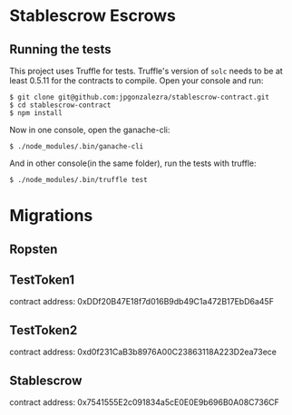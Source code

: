 # Stablescrow Escrows 

## Running the tests

This project uses Truffle for tests. Truffle's version of `solc` needs to be at least 0.5.11 for the contracts to compile.
Open your console and run:

    $ git clone git@github.com:jpgonzalezra/stablescrow-contract.git
    $ cd stablescrow-contract
    $ npm install

Now in one console, open the ganache-cli:

    $ ./node_modules/.bin/ganache-cli

And in other console(in the same folder), run the tests with truffle:

    $ ./node_modules/.bin/truffle test

# Migrations

## Ropsten

## TestToken1
contract address:    0xDDf20B47E18f7d016B9db49C1a472B17EbD6a45F

## TestToken2
contract address:    0xd0f231CaB3b8976A00C23863118A223D2ea73ece

## Stablescrow
contract address:    0x7541555E2c091834a5cE0E0E9b696B0A08C736CF
